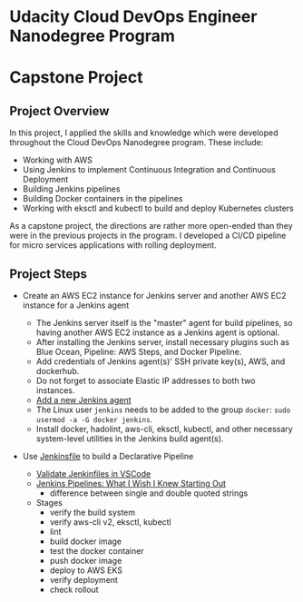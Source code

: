 # Udacity Cloud DevOps Engineer Nanodegree Program
# Capstone Project

## Project Overview
In this project, I applied the skills and knowledge which were developed throughout the Cloud DevOps Nanodegree program. These include:

* Working with AWS
* Using Jenkins to implement Continuous Integration and Continuous Deployment
* Building Jenkins pipelines
* Building Docker containers in the pipelines
* Working with eksctl and kubectl to build and deploy Kubernetes clusters

As a capstone project, the directions are rather more open-ended than they were in the previous projects in the program. I developed a CI/CD pipeline for micro services applications with rolling deployment.

## Project Steps

* Create an AWS EC2 instance for Jenkins server and another AWS EC2 instance for a Jenkins agent
    * The Jenkins server itself is the "master" agent for build pipelines, so having another AWS EC2 instance as a Jenkins agent is optional.
    * After installing the Jenkins server, install necessary plugins such as Blue Ocean, Pipeline: AWS Steps, and Docker Pipeline.
    * Add credentials of Jenkins agent(s)' SSH private key(s), AWS, and dockerhub.
    * Do not forget to associate Elastic IP addresses to both two instances.
    * [Add a new Jenkins agent](https://medium.com/@_oleksii_/how-to-deploy-jenkins-agent-and-connect-it-to-jenkins-master-in-microsoft-azure-ffeb085957c0)
    * The Linux user `jenkins` needs to be added to the group `docker`: `sudo usermod -a -G docker jenkins`.
    * Install docker, hadolint, aws-cli, eksctl, kubectl, and other necessary system-level utilities in the Jenkins build agent(s).

* Use [Jenkinsfile](./Jenkinsfile) to build a Declarative Pipeline
    * [Validate Jenkinfiles in VSCode](https://llu.is/validate-jenkinfiles-in-vscode/)
    * [Jenkins Pipelines: What I Wish I Knew Starting Out](https://medium.com/garbage-collection/jenkins-pipelines-what-i-wish-i-knew-starting-out-6e3d4eb2ff5b)
        * difference between single and double quoted strings
    * Stages
        * verify the build system
        * verify aws-cli v2, eksctl, kubectl
        * lint
        * build docker image
        * test the docker container
        * push docker image
        * deploy to AWS EKS
        * verify deployment
        * check rollout